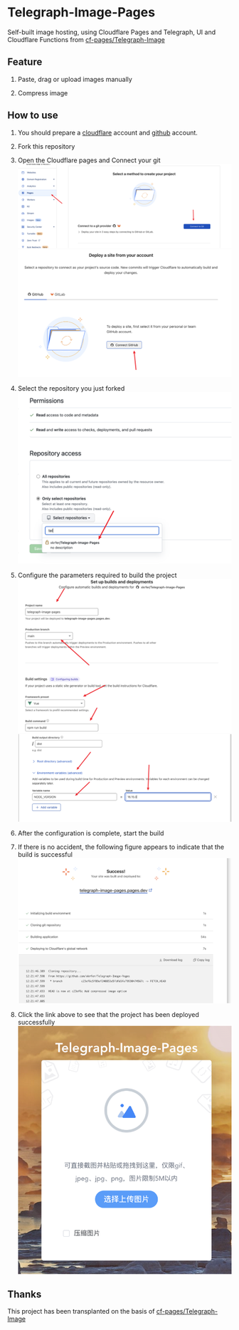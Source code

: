 # Telegraph-Image-Pages

Self-built image hosting, using Cloudflare Pages and Telegraph, UI and Cloudflare Functions from [cf-pages/Telegraph-Image](https://github.com/cf-pages/Telegraph-Image)

## Feature

1. Paste, drag or upload images manually

2. Compress image

## How to use

1. You should prepare a [cloudflare](https://www.cloudflare.com/) account and [ github](https://github.com/) account.

2. Fork this repository

3. Open the Cloudflare pages and Connect your git
   ![pages](./md/connect-git.png)
   ![connect-git](./md/connect-git-2.png)
4. Select the repository you just forked
   ![select-repo](./md/select-repo.png)

5. Configure the parameters required to build the project
   ![build-1](./md/build-1.png)
   ![build-2](./md/build-2.png)
6. After the configuration is complete, start the build
7. If there is no accident, the following figure appears to indicate that the build is successful
   ![success](./md/success.png)
8. Click the link above to see that the project has been deployed successfully
   ![ok](./md/ok.png)

## Thanks

This project has been transplanted on the basis of [cf-pages/Telegraph-Image](https://github.com/cf-pages/Telegraph-Image)
